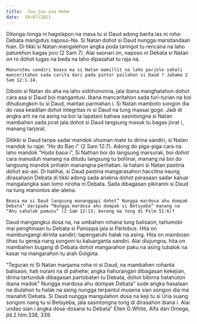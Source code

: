 ```yaml
---
title:  Jou-jou asa Hehe
date:  19/07/2021
---
```


Ditonga-tonga ni hagolapon na masa tu si Daud adong barita las ni roha: Debata mangutus naposo-Na. Si Natan dohot si Daud nungga marsitandaan hian. Di tikki si Natan mangalehon angka poda taringot tu rencana na laho paturehon bagas joro (2 Sam 7). Alai saonari on, naposo ni Debata si Natan on ro dohot tugas na beda na laho dipasahat tu raja na.

`Manurutmu sandiri boasa ma si Natan mamillit na laho parjolo sahali manceritahon sada carita dari pada pintor pailahon si Daud ? Jahama 2 Sam 12:1-14.`

Diboto si Natan do aha na laho sidohononna, jala ibana manghatahon dohot cara asa si Daud boi mangantusi. Ibana mancaritahon sada turi-turian na boi dihubungkon tu si Daud, mantan parmahan i. Si Natan mamboto songon dia do rasa keadilan dohot integritas ni si Daud na tung massai gogo. Jadi di angka arti na na asing na boi ta lapatani bahwa sasintongna si Natan mambahen sada jorat jala dohot si Daud langsung masuk tu bagas jorat i, manang tarjorat.

Ditikki si Daud tanpa sadar mandok uhuman mate tu dirina sandiri, si Natan mandok tu rajai: “Ho do Bao i” (2 Sam 12:7). Adong do piga-piga cara na laho mandok “Hodo baoa i”, Si Nathan boi do langsung marsurak, boi dohot cara manuduh manang na ditudu langsung tu bohinai, manang na boi do langsung mandok prihatin manangna perhatian. Ia hatani si Natan pastina dohot asi-asi. Di hatihai, si Daud pastina mangarasahon haccitna naung dirasahaon Debata di tikki adong sada anakna dohot perasaan sadar kaluar mangalangka sian lomo niroha ni Debata. Sada dibagasan pikiranni si Daud na tung manontos ate-atena.

`Boasa ma si Daud langsung mananggapi dohot” Nungga mardosa ahu dompak Debata” daripada “Nungga mardosa ahu dompak si Betsyeba” manang na “Ahu sahalak pamunu” (2 Sam 12:13; bereng ma tong di Pslm 51:6)?`

Daud mangangkui dosa na, na umbahen rohana tung balisaon, tarlumobi mai penghinaan tu Debata si Panoppa jala si Partobus. Hita on mambungangi dirinta sandiri; tapengaruhi halak na asing. Hita on mamboan tihas tu gereja nang songoni tu kaluarganta sandiri. Alai diujungna, hita on mambahen bugang di Debata dohot mangarahon paku na asing tubalok na kasar na mangarahon tu arah Golgota.

“Teguran ni Si Natan manjama roha ni si Daud, na mambahen rohanta balisaon, hati nurani na di pahehe; angka hahurangan dibagasan kekejian, dirina tartunduk dibagasan partobatan tu Debata, dohot bibirna hatahuton ibana madok” Nungga mardosa ahu dompak Debata” sude angka hasalaan na diulahon tu halak na asing nungga terpantul musena sian songon dia ma manahiti Debata. Si Daud nungga mangulahon dosa na keji tu si Uria suang songoni nang tu si Betsyeba, jala sasintongna tong di dirasahon ibana i. Alai undao sian i angka dosa-dosana tu Debata” Ellen G.White, Alfa dan Omega, jld.2.hlm.338, 339.